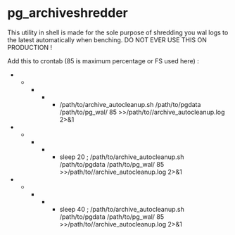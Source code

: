 # pg_archiveshredder
This utility in shell is made for the sole purpose of shredding you wal logs to the latest automatically when benching. DO NOT EVER USE THIS ON PRODUCTION !

Add this to crontab (85 is maximum percentage or FS used here) :
* * * * * /path/to/archive_autocleanup.sh /path/to/pgdata /path/to/pg_wal/ 85 >>/path/to//archive_autocleanup.log 2>&1
* * * * * sleep 20 ; /path/to/archive_autocleanup.sh /path/to/pgdata /path/to/pg_wal/ 85 >>/path/to//archive_autocleanup.log 2>&1
* * * * * sleep 40 ; /path/to/archive_autocleanup.sh /path/to/pgdata /path/to/pg_wal/ 85 >>/path/to//archive_autocleanup.log 2>&1

